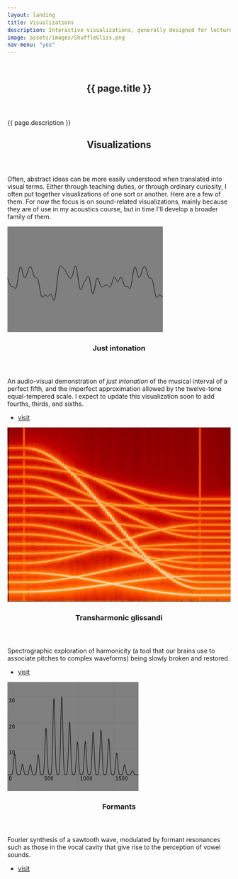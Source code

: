 ```yaml
---
layout: landing
title: Visualizations
description: Interactive visualizations, generally designed for lecture demonstrations.
image: assets/images/ShuffleGliss.png
nav-menu: "yes"
---
```


<!-- Banner -->
<!-- Note: The "styleN" class below should match that of the header element. -->
<section id="banner" class="style2">
	<div class="inner">
		<span class="image">
			<img src="{{ site.baseurl }}/{{ page.image }}" alt="" />
		</span>
		<header class="major">
			<h1>{{ page.title }}</h1>
		</header>
		<div class="content">
			<p>{{ page.description }}</p>
		</div>
	</div>
</section>

<!-- Main -->
<div id="main">

<!-- One -->
<section id="one">
	<div class="inner">
		<header class="major">
			<h2>Visualizations</h2>
		</header>
		<p>
Often, abstract ideas can be more easily understood when translated into visual terms. Either through teaching duties, or through ordinary curiosity, I often put together visualizations of one sort or another. Here are a few of them. For now the focus is on sound-related visualizations, mainly because they are of use in my acoustics course, but in time I'll develop a broader family of them.
</p>
	</div>
</section>

<!-- Two -->
<section id="two" class="spotlights">
	<section>
		<a href="visualizations/justintonation.html" class="image">
			<img src="assets/images/Waveform.png" alt="" data-position="center center" />
		</a>
		<div class="content">
			<div class="inner">
				<header class="major">
					<h3>Just intonation</h3>
				</header>
				<p>An audio-visual demonstration of <i>just intonation</i> of the musical interval of a perfect fifth, and the imperfect approximation allowed by the twelve-tone equal-tempered scale. I expect to update this visualization soon to add fourths, thirds, and sixths.
</p>
				<ul class="actions">
					<li><a href="visualizations/justintonation.html" class="button">visit</a></li>
				</ul>
			</div>
		</div>
	</section>
	<section>
		<a href="visualizations/transharmonics.html" class="image">
			<img src="assets/images/ShuffleGliss.png" alt="" data-position="top center" />
		</a>
		<div class="content">
			<div class="inner">
				<header class="major">
					<h3>Transharmonic glissandi</h3>
				</header>
				<p>Spectrographic exploration of harmonicity (a tool that our brains use to associate pitches to complex waveforms) being slowly broken and restored.</p>
				<ul class="actions">
					<li><a href="visualizations/transharmonics.html" class="button">visit</a></li>
				</ul>
			</div>
		</div>
	</section>
	<section>
		<a href="visualizations/formants.html" class="image">
		   	<img src="assets/images/formantSpectrum.png" alt="" data-position="top center" />
		</a>
		<div class="content">
			<div class="inner">
				<header class="major">
					<h3>Formants</h3>
				</header>
				<p>Fourier synthesis of a sawtooth wave, modulated by <it>formant resonances</it> such as those in the vocal cavity that give rise to the perception of vowel sounds.</p>
				<ul class="actions">
					<li><a href="visualizations/formants.html" class="button">visit</a></li>
				</ul>
			</div>
		</div>
	</section>



